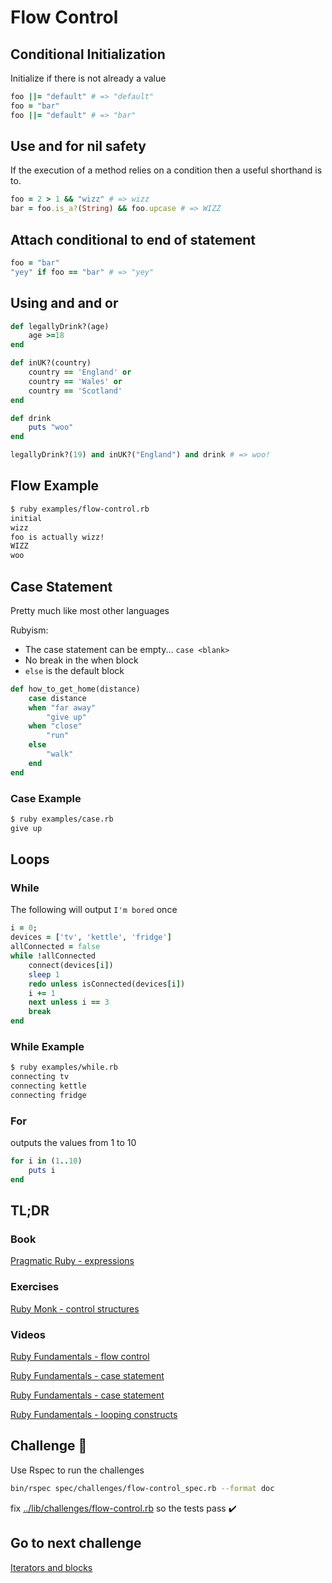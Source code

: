 # Flow Control

## Conditional Initialization

Initialize if there is not already a value

```ruby
foo ||= "default" # => "default"
foo = "bar"
foo ||= "default" # => "bar"
```

## Use and for nil safety

If the execution of a method relies on a condition then a useful shorthand is to.

```ruby
foo = 2 > 1 && "wizz" # => wizz
bar = foo.is_a?(String) && foo.upcase # => WIZZ
```

## Attach conditional to end of statement

```ruby
foo = "bar"
"yey" if foo == "bar" # => "yey"
```

## Using **and** and **or**

```ruby
def legallyDrink?(age)
    age >=18
end

def inUK?(country)
    country == 'England' or
    country == 'Wales' or
    country == 'Scotland'
end

def drink
    puts "woo"
end

legallyDrink?(19) and inUK?("England") and drink # => woo!

```

## Flow Example

```bash
$ ruby examples/flow-control.rb
initial
wizz
foo is actually wizz!
WIZZ
woo
```

## Case Statement

Pretty much like most other languages

Rubyism:

- The case statement can be empty... `case <blank>`
- No break in the when block
- `else` is the default block

```ruby
def how_to_get_home(distance)
    case distance
    when "far away"
        "give up"
    when "close"
        "run"
    else
        "walk"
    end
end
```

### Case Example

```bash
$ ruby examples/case.rb
give up
```

## Loops

### While

The following will output `I'm bored` once

```ruby
i = 0;
devices = ['tv', 'kettle', 'fridge']
allConnected = false
while !allConnected
    connect(devices[i])
    sleep 1
    redo unless isConnected(devices[i])
    i += 1
    next unless i == 3
    break
end
```

### While Example

```bash
$ ruby examples/while.rb
connecting tv
connecting kettle
connecting fridge
```

### For

outputs the values from 1 to 10

```ruby
for i in (1..10)
    puts i
end
```

## TL;DR

### Book

[Pragmatic Ruby - expressions](http://ruby-doc.com/docs/ProgrammingRuby/html/tut_expressions.html)

### Exercises

[Ruby Monk - control structures](https://rubymonk.com/learning/books/1-ruby-primer/chapters/8-control-structures/)

### Videos

[Ruby Fundamentals - flow control](https://app.pluralsight.com/player?course=ruby-fundamentals&author=alex-korban&name=ruby-fundamentals-module3&clip=3&mode=live)

[Ruby Fundamentals - case statement](https://app.pluralsight.com/player?course=ruby-fundamentals&author=alex-korban&name=ruby-fundamentals-module3&clip=3&mode=live)

[Ruby Fundamentals - case statement](https://app.pluralsight.com/player?course=ruby-fundamentals&author=alex-korban&name=ruby-fundamentals-module3&clip=3&mode=live)

[Ruby Fundamentals - looping constructs](https://app.pluralsight.com/player?course=ruby-fundamentals&author=alex-korban&name=ruby-fundamentals-module3&clip=4&mode=live)

## Challenge 🎠

Use Rspec to run the challenges

```bash
bin/rspec spec/challenges/flow-control_spec.rb --format doc
```

fix [../lib/challenges/flow-control.rb](../lib/challenges/flow-control.rb) so the tests pass ✔️

## Go to next challenge

[Iterators and blocks](./iterators-blocks.md)